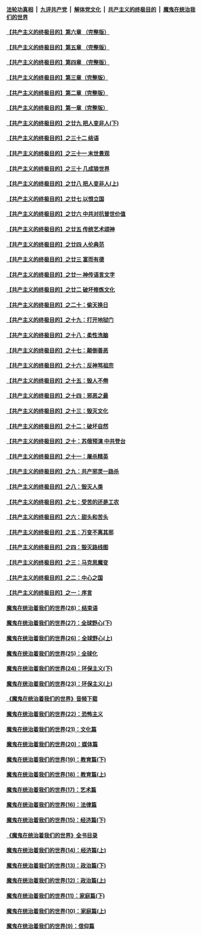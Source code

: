 ####  [法轮功真相](../../../../basic/blob/master/README.md?t=11232052) &nbsp;|&nbsp; [九评共产党](../../../../9ping.md/blob/master/README.md?t=11232052) &nbsp;|&nbsp; [解体党文化](../../../../jtdwh.md/blob/master/README.md?t=11232052)  &nbsp;|&nbsp; [共产主义的终极目的](../../../../gczydzjmd.md/blob/master/README.md?t=11232052) &nbsp;|&nbsp; [魔鬼在统治我们的世界](../../../../mgztzwmdsj.md/blob/master/README.md?t=11232052) 

#### [【共产主义的终极目的】第六章 （完整版）](../pages/nsc422/n11428913.md?t=11232052) 

#### [【共产主义的终极目的】第五章 （完整版）](../pages/nsc422/n11428912.md?t=11232052) 

#### [【共产主义的终极目的】第四章 （完整版）](../pages/nsc422/n11428907.md?t=11232052) 

#### [【共产主义的终极目的】第三章（完整版）](../pages/nsc422/n11428848.md?t=11232052) 

#### [【共产主义的终极目的】第二章（完整版）](../pages/nsc422/n11428831.md?t=11232052) 

#### [【共产主义的终极目的】第一章（完整版）](../pages/nsc422/n11417651.md?t=11232052) 

#### [【共产主义的终极目的】之廿九 把人变非人(下)](../pages/nsc422/n11344140.md?t=11232052) 

#### [【共产主义的终极目的】之三十二 结语](../pages/nsc422/n11360535.md?t=11232052) 

#### [【共产主义的终极目的】之三十一 末世景观](../pages/nsc422/n11351129.md?t=11232052) 

#### [【共产主义的终极目的】之三十 几成狼世界](../pages/nsc422/n11348280.md?t=11232052) 

#### [【共产主义的终极目的】之廿八 把人变非人(上)](../pages/nsc422/n11340492.md?t=11232052) 

#### [【共产主义的终极目的】之廿七 以恨立国](../pages/nsc422/n11336944.md?t=11232052) 

#### [【共产主义的终极目的】之廿六 中共对抗普世价值](../pages/nsc422/n11324785.md?t=11232052) 

#### [【共产主义的终极目的】之廿五 传统艺术颂神](../pages/nsc422/n11296396.md?t=11232052) 

#### [【共产主义的终极目的】之廿四 人伦典范](../pages/nsc422/n11296397.md?t=11232052) 

#### [【共产主义的终极目的】之廿三 富而有德](../pages/nsc422/n11283598.md?t=11232052) 

#### [【共产主义的终极目的】之廿一 神传语言文字](../pages/nsc422/n11263265.md?t=11232052) 

#### [【共产主义的终极目的】之廿二 破坏修炼文化](../pages/nsc422/n11245728.md?t=11232052) 

#### [【共产主义的终极目的】之二十：偷天换日](../pages/nsc422/n11238846.md?t=11232052) 

#### [【共产主义的终极目的】之十九：打开地狱门](../pages/nsc422/n11206376.md?t=11232052) 

#### [【共产主义的终极目的】之十八：柔性洗脑](../pages/nsc422/n11199994.md?t=11232052) 

#### [【共产主义的终极目的】之十七：颠倒善恶](../pages/nsc422/n11179782.md?t=11232052) 

#### [【共产主义的终极目的】之十六：反神骂祖宗](../pages/nsc422/n11166798.md?t=11232052) 

#### [【共产主义的终极目的】之十五：毁人不倦](../pages/nsc422/n11166792.md?t=11232052) 

#### [【共产主义的终极目的】之十四：邪恶之最](../pages/nsc422/n11150249.md?t=11232052) 

#### [【共产主义的终极目的】之十三：毁灭文化](../pages/nsc422/n11135227.md?t=11232052) 

#### [【共产主义的终极目的】之十二：破坏自然](../pages/nsc422/n11135214.md?t=11232052) 

#### [【共产主义的终极目的】之十：苏俄预演 中共登台](../pages/nsc422/n11118424.md?t=11232052) 

#### [【共产主义的终极目的】之十一：屠杀精英](../pages/nsc422/n11118442.md?t=11232052) 

#### [【共产主义的终极目的】之九：共产邪灵一路杀](../pages/nsc422/n11114139.md?t=11232052) 

#### [【共产主义的终极目的】之八：毁灭人类](../pages/nsc422/n11108503.md?t=11232052) 

#### [【共产主义的终极目的】之七：受苦的还是工农](../pages/nsc422/n11101809.md?t=11232052) 

#### [【共产主义的终极目的】之六：甜头和苦头](../pages/nsc422/n11096971.md?t=11232052) 

#### [【共产主义的终极目的】之五：万变不离其邪](../pages/nsc422/n11091285.md?t=11232052) 

#### [【共产主义的终极目的】之四：毁灭路线图](../pages/nsc422/n11086284.md?t=11232052) 

#### [【共产主义的终极目的】之三：马克思魔变](../pages/nsc422/n11061941.md?t=11232052) 

#### [【共产主义的终极目的】之二：中心之国](../pages/nsc422/n11047728.md?t=11232052) 

#### [【共产主义的终极目的】之一：序言](../pages/nsc422/n11086077.md?t=11232052) 

#### [魔鬼在统治着我们的世界(28)：结束语](../pages/nsc422/n10936246.md?t=11232052) 

#### [魔鬼在统治着我们的世界(27)：全球野心(下)](../pages/nsc422/n10928319.md?t=11232052) 

#### [魔鬼在统治着我们的世界(26)：全球野心(上)](../pages/nsc422/n10900318.md?t=11232052) 

#### [魔鬼在统治着我们的世界(25)：全球化](../pages/nsc422/n10788205.md?t=11232052) 

#### [魔鬼在统治着我们的世界(24)：环保主义(下)](../pages/nsc422/n10695307.md?t=11232052) 

#### [魔鬼在统治着我们的世界(23)：环保主义(上)](../pages/nsc422/n10688613.md?t=11232052) 

#### [《魔鬼在统治着我们的世界》音频下载](../pages/nsc422/n10635553.md?t=11232052) 

#### [魔鬼在统治着我们的世界(22)：恐怖主义](../pages/nsc422/n10614727.md?t=11232052) 

#### [魔鬼在统治着我们的世界(21)：文化篇](../pages/nsc422/n10597706.md?t=11232052) 

#### [魔鬼在统治着我们的世界(20)：媒体篇](../pages/nsc422/n10586579.md?t=11232052) 

#### [魔鬼在统治着我们的世界(19)：教育篇(下)](../pages/nsc422/n10564808.md?t=11232052) 

#### [魔鬼在统治着我们的世界(18)：教育篇(上)](../pages/nsc422/n10526970.md?t=11232052) 

#### [魔鬼在统治着我们的世界(17)：艺术篇](../pages/nsc422/n10499093.md?t=11232052) 

#### [魔鬼在统治着我们的世界(16)：法律篇](../pages/nsc422/n10485969.md?t=11232052) 

#### [魔鬼在统治着我们的世界(15)：经济篇(下)](../pages/nsc422/n10469975.md?t=11232052) 

#### [《魔鬼在统治着我们的世界》全书目录](../pages/nsc422/n10464261.md?t=11232052) 

#### [魔鬼在统治着我们的世界(14)：经济篇(上)](../pages/nsc422/n10457370.md?t=11232052) 

#### [魔鬼在统治着我们的世界(13)：政治篇(下)](../pages/nsc422/n10448270.md?t=11232052) 

#### [魔鬼在统治着我们的世界(12)：政治篇(上)](../pages/nsc422/n10444576.md?t=11232052) 

#### [魔鬼在统治着我们的世界(11)：家庭篇(下)](../pages/nsc422/n10440961.md?t=11232052) 

#### [魔鬼在统治着我们的世界(10)：家庭篇(上)](../pages/nsc422/n10435448.md?t=11232052) 

#### [魔鬼在统治着我们的世界(9)：信仰篇](../pages/nsc422/n10432159.md?t=11232052) 


